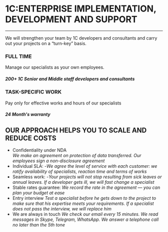 # 1C:ENTERPRISE IMPLEMENTATION, DEVELOPMENT AND SUPPORT
---
We will strengthen your team by 1C developers and consultants and
carry out your projects on a “turn-key” basis.


### FULL TIME
Manage our specialists as your own employees. 
##### 200+ 1C Senior and Middle staff developers and consultants

### TASK-SPECIFIC WORK
Pay only for effective works and hours of our specialists
##### 24 Month's warranty

## OUR APPROACH HELPS YOU TO SCALE AND REDUCE COSTS
* Confidentiality under NDA <br/>
_We make an agreement on protection of data transferred. Our
employees sign a non-disclosure agreement_
* Individual SLA:
 -_We agree the level of service with each customer: we ratify availability of specialists, reaction time and terms of works_
* Seamless work: 
 -_Your projects will not stop resulting from sick leaves or
annual leaves. If a developer gets ill, we will fast change a
specialist_
* Stable rates guarantee:
_We record the rate in the agreement — you can plan your budget at ease_
* Entry interview
_Test a specialist before he gets down to the project to make
sure that his expertise meets your requirements. If a specialist does not pass the interview, we will replace him_
* We are always in touch
_We check our email every 15 minutes. We read messages in
Skype, Telegram, WhatsApp. We answer a telephone call no later than the 5th tone_
